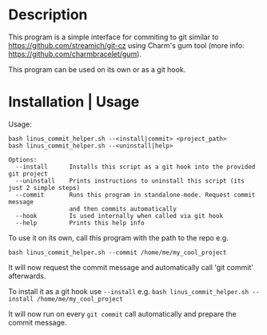 # Description
This program is a simple interface for commiting to git similar to https://github.com/streamich/git-cz using Charm's gum tool (more info: https://github.com/charmbracelet/gum).

This program can be used on its own or as a git hook.

# Installation | Usage
Usage: 
```
bash linus_commit_helper.sh --<install|commit> <project_path>
bash linus_commit_helper.sh --<uninstall|help>

Options:
  --install      Installs this script as a git hook into the provided git project
  --uninstall    Prints instructions to uninstall this script (its just 2 simple steps)
  --commit       Runs this program in standalone-mode. Request commit message 
                 and then commits automatically
  --hook         Is used internally when called via git hook
  --help         Prints this help info
```

To use it on its own, call this program with the path to the repo e.g. 

`bash linus_commit_helper.sh --commit /home/me/my_cool_project`

It will now request the commit message and automatically call 'git commit' afterwards.


To install it as a git hook use `--install` e.g. 
`bash linus_commit_helper.sh --install /home/me/my_cool_project`

It will now run on every `git commit` call automatically and prepare the commit message.
